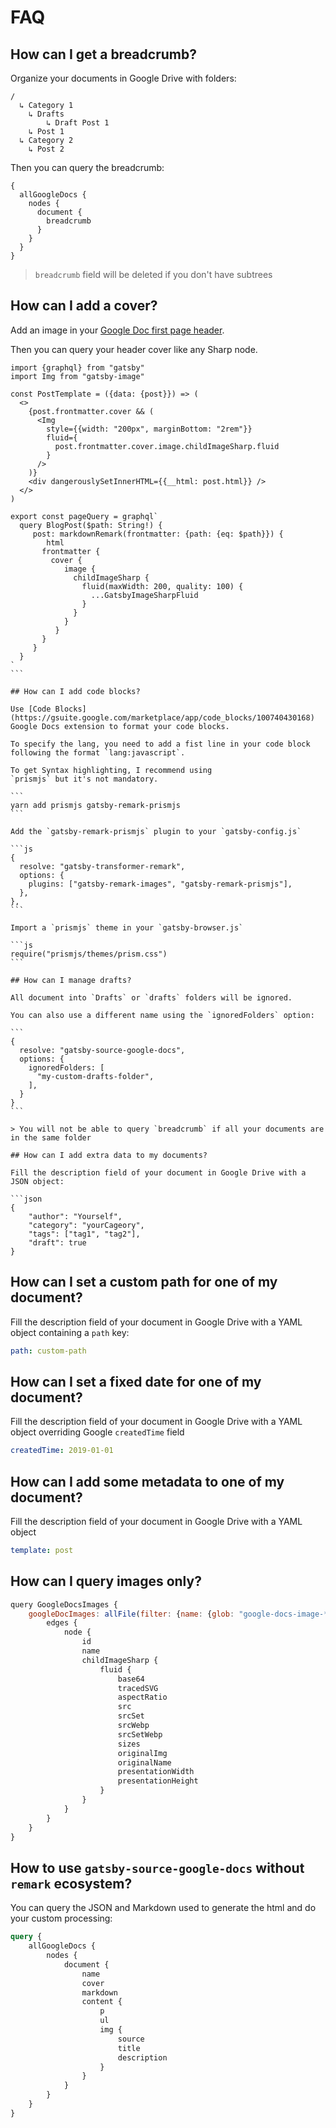 # FAQ

## How can I get a breadcrumb?

Organize your documents in Google Drive with folders:

```
/
  ↳ Category 1
    ↳ Drafts
        ↳ Draft Post 1
    ↳ Post 1
  ↳ Category 2
    ↳ Post 2
```

Then you can query the breadcrumb:

```
{
  allGoogleDocs {
    nodes {
      document {
        breadcrumb
      }
    }
  }
}

```

> `breadcrumb` field will be deleted if you don't have subtrees

## How can I add a cover?

Add an image in your [Google Doc first page header](https://support.google.com/docs/answer/86629).

Then you can query your header cover like any Sharp node.

````
import {graphql} from "gatsby"
import Img from "gatsby-image"

const PostTemplate = ({data: {post}}) => (
  <>
    {post.frontmatter.cover && (
      <Img
        style={{width: "200px", marginBottom: "2rem"}}
        fluid={
          post.frontmatter.cover.image.childImageSharp.fluid
        }
      />
    )}
    <div dangerouslySetInnerHTML={{__html: post.html}} />
  </>
)

export const pageQuery = graphql`
  query BlogPost($path: String!) {
     post: markdownRemark(frontmatter: {path: {eq: $path}}) {
        html
       frontmatter {
         cover {
            image {
              childImageSharp {
                fluid(maxWidth: 200, quality: 100) {
                  ...GatsbyImageSharpFluid
                }
              }
            }
          }
       }
     }
  }
`
```

## How can I add code blocks?

Use [Code Blocks](https://gsuite.google.com/marketplace/app/code_blocks/100740430168) Google Docs extension to format your code blocks.

To specify the lang, you need to add a fist line in your code block following the format `lang:javascript`.

To get Syntax highlighting, I recommend using
`prismjs` but it's not mandatory.

```
yarn add prismjs gatsby-remark-prismjs
```

Add the `gatsby-remark-prismjs` plugin to your `gatsby-config.js`

```js
{
  resolve: "gatsby-transformer-remark",
  options: {
    plugins: ["gatsby-remark-images", "gatsby-remark-prismjs"],
  },
},
```

Import a `prismjs` theme in your `gatsby-browser.js`

```js
require("prismjs/themes/prism.css")
```

## How can I manage drafts?

All document into `Drafts` or `drafts` folders will be ignored.

You can also use a different name using the `ignoredFolders` option:

```
{
  resolve: "gatsby-source-google-docs",
  options: {
    ignoredFolders: [
      "my-custom-drafts-folder",
    ],
  }
}
```

> You will not be able to query `breadcrumb` if all your documents are in the same folder

## How can I add extra data to my documents?

Fill the description field of your document in Google Drive with a JSON object:

```json
{
    "author": "Yourself",
    "category": "yourCageory",
    "tags": ["tag1", "tag2"],
    "draft": true
}
````

## How can I set a custom path for one of my document?

Fill the description field of your document in Google Drive with a YAML object containing a `path` key:

```yaml
path: custom-path
```

## How can I set a fixed date for one of my document?

Fill the description field of your document in Google Drive with a YAML object overriding Google `createdTime` field

```yaml
createdTime: 2019-01-01
```

## How can I add some metadata to one of my document?

Fill the description field of your document in Google Drive with a YAML object

```yaml
template: post
```

## How can I query images only?

```js
query GoogleDocsImages {
    googleDocImages: allFile(filter: {name: {glob: "google-docs-image-**"}}) {
        edges {
            node {
                id
                name
                childImageSharp {
                    fluid {
                        base64
                        tracedSVG
                        aspectRatio
                        src
                        srcSet
                        srcWebp
                        srcSetWebp
                        sizes
                        originalImg
                        originalName
                        presentationWidth
                        presentationHeight
                    }
                }
            }
        }
    }
}
```

## How to use `gatsby-source-google-docs` without `remark` ecosystem?

You can query the JSON and Markdown used to generate the html and do your custom processing:

```graphql
query {
    allGoogleDocs {
        nodes {
            document {
                name
                cover
                markdown
                content {
                    p
                    ul
                    img {
                        source
                        title
                        description
                    }
                }
            }
        }
    }
}
```
